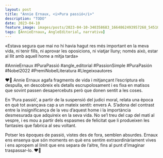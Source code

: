 ```yaml
---
layout: post
title: "Annie Ernaux, <i>Pura passió</i>"
description: "TODO"
date: 2023-04-10
feature_image: images/posts/2023-04-10-340358683_1664862493957268_5451063140620123474_n_17997594475753581.webp
tags: [AnnieErnaux, AngleEditorial, narrativa]
---
```


«Estava segura que mai no hi havia hagut res més important en la meva vida, ni tenir fills, ni aprovar les oposicions, ni viatjar lluny; només això, estar al llit amb aquell home a mitja tarda»
<!--more-->

#AnnieErnaux #PuraPassió #angle_editorial #PassionSimple #PuraPasión #Nobel2022 #PremiNobelLiteratura #Llegeixoautores

❤️‍🔥 Annie Ernaux agafa fragments de vida i mitjançant l’escriptura els despulla, en descobreix els detalls escrupolosament i es fixa en matisos que sovint passen desapercebuts però que donen sentit a les coses.

En ‘Pura passió’, a partir de la suspensió del judici moral, relata una època en què tot avançava cap a un mateix sentit: envers A. S’adona del contrast entre la insignificança de la veu d’aquest home i la importància desmesurada que adquireix en la seva vida. No se’l treu del cap del matí al vespre, i es mou a partir dels espasmes de felicitat que li produeixen les fantasies que fabrica al seu voltant.

Potser les èpoques de passió, vistes des de fora, semblen absurdes. Ernaux ens ensenya que són moments en què ens sentim extraordinàriament vives i ens apropem al límit que ens separa de l’altre, fins al punt d’imaginar traspassar-lo. ❤️‍🔥
